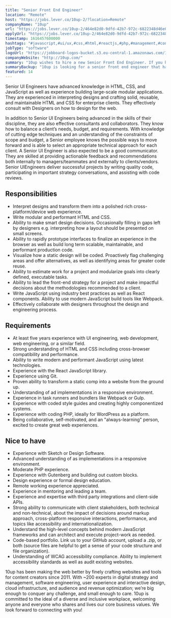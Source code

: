 ```yaml
---
title: "Senior Front End Engineer"
location: "Remote"
host: "https://jobs.lever.co/10up-2/?location=Remote"
companyName: "10up"
url: "https://jobs.lever.co/10up-2/464e82d0-9dfd-42b7-972c-6822348d46e0"
applyUrl: "https://jobs.lever.co/10up-2/464e82d0-9dfd-42b7-972c-6822348d46e0/apply"
timestamp: 1616457600000
hashtags: "#javascript,#ui/ux,#css,#html,#reactjs,#php,#management,#content,#wordpress,#git"
jobType: "software"
logoUrl: "https://jobboard-logos-bucket.s3.eu-central-1.amazonaws.com/10up"
companyWebsite: "http://10up.com/"
summary: "10up wishes to hire a new Senior Front End Engineer. If you have At least five years of experience with UI engineering, web development, web engineering, or a similar field, consider applying."
summaryBackup: "10up is looking for a senior front end engineer that has experience in: #javascript, #ui/ux, #css."
featured: 14
---
```


Senior UI Engineers have advanced knowledge in HTML, CSS, and JavaScript as well as experience building large-scale modular applications. They are experienced in interpreting designs and crafting solid, reusable, and maintainable HTML and CSS for enterprise clients. They effectively consult with Designers on how to design for the web.

In addition to Senior UI Engineers being advanced in the skills of their discipline, they are also effective consultants and collaborators. They know how to balance a client’s needs, budget, and requirements. With knowledge of cutting edge techniques and an understanding of the constraints of scope and budget, a Senior employee knows the possible ways to move forward and is able to select an appropriate technical approach for each client. A Senior UI Engineer is also expected to be a good communicator. They are skilled at providing actionable feedback and recommendations both internally to managers/teammates and externally to clients/vendors. Senior UIEngineers deliver successful projects by writing quality code, participating in important strategy conversations, and assisting with code reviews.

## Responsibilities

*   Interpret designs and transform them into a polished rich cross-platform/device web experience.
*   Write modular and performant HTML and CSS.
*   Ability to make smart design decisions. Occasionally filling in gaps left by designers e.g. interpreting how a layout should be presented on small screens.
*   Ability to rapidly prototype interfaces to finalize an experience in the browser as well as build long term scalable, maintainable, and performant production code.
*   Visualize how a static design will be coded. Proactively flag challenging areas and offer alternatives, as well as identifying areas for greater code reuse.
*   Ability to estimate work for a project and modularize goals into clearly defined, executable tasks.
*   Ability to lead the front-end strategy for a project and make impactful decisions about the methodologies recommended to a client.
*   Write JavaScript using industry best practices as well as React components. Ability to use modern JavaScript build tools like Webpack.
*   Effectively collaborate with designers throughout the design and engineering process.

## Requirements

*   At least five years experience with UI engineering, web development, web engineering, or a similar field.
*   Strong understanding of HTML and CSS including cross-browser compatibility and performance.
*   Ability to write modern and performant JavaScript using latest technologies.
*   Experience with the React JavaScript library.
*   Experience using Git.
*   Proven ability to transform a static comp into a website from the ground up.
*   Understanding of ad implementations in a responsive environment.
*   Experience in task runners and bundlers like Webpack or Gulp.
*   Experience with coded style guides and creating highly componentized systems.
*   Experience with coding PHP, ideally for WordPress as a platform.
*   Being collaborative, self-motivated, and an "always-learning" person, excited to create great web experiences.

## Nice to have

*   Experience with Sketch or Design Software.
*   Advanced understanding of as implementations in a responsive environment.
*   Moderate PHP experience.
*   Experience with Gutenberg and building out custom blocks.
*   Design experience or formal design education.
*   Remote working experience appreciated.
*   Experience in mentoring and leading a team.
*   Experience and expertise with third party integrations and client-side APIs.
*   Strong ability to communicate with client stakeholders, both technical and non-technical, about the impact of decisions around markup approach, cross-platform responsive interactions, performance, and topics like accessibility and internationalization.
*   Understand the high-level concepts behind modern JavaScript frameworks and can architect and execute project-work as needed.
*   Code-based portfolio. Link us to your GitHub account, upload a .zip, or both (source files are helpful to get a sense of your code structure and file organization).
*   Understanding of WCAG accessibility compliance. Ability to implement accessibility standards as well as audit existing websites.

10up has been making the web better by finely crafting websites and tools for content creators since 2011. With ~200 experts in digital strategy and management, software engineering, user experience and interactive design, cloud infrastructure, and audience and revenue optimization; we’re big enough to conquer any challenge, and small enough to care. 10up is committed to the ideal of a diverse and inclusive workplace, welcoming anyone and everyone who shares and lives our core business values. We look forward to connecting with you! 
